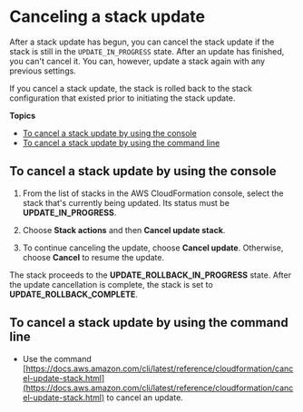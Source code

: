 # Canceling a stack update<a name="using-cfn--stack-update-cancel"></a>

After a stack update has begun, you can cancel the stack update if the stack is still in the `UPDATE_IN_PROGRESS` state\. After an update has finished, you can't cancel it\. You can, however, update a stack again with any previous settings\.

If you cancel a stack update, the stack is rolled back to the stack configuration that existed prior to initiating the stack update\.

**Topics**
+ [To cancel a stack update by using the console](#using-cfn--stack-update-cancel-console)
+ [To cancel a stack update by using the command line](#using-cfn--stack-update-cancel-cli)

## To cancel a stack update by using the console<a name="using-cfn--stack-update-cancel-console"></a>

1. From the list of stacks in the AWS CloudFormation console, select the stack that's currently being updated\. Its status must be **UPDATE\_IN\_PROGRESS**\.

1. Choose **Stack actions** and then **Cancel update stack**\.

1. To continue canceling the update, choose **Cancel update**\. Otherwise, choose **Cancel** to resume the update\.

The stack proceeds to the **UPDATE\_ROLLBACK\_IN\_PROGRESS** state\. After the update cancellation is complete, the stack is set to **UPDATE\_ROLLBACK\_COMPLETE**\.

## To cancel a stack update by using the command line<a name="using-cfn--stack-update-cancel-cli"></a>
+ Use the command [https://docs.aws.amazon.com/cli/latest/reference/cloudformation/cancel-update-stack.html](https://docs.aws.amazon.com/cli/latest/reference/cloudformation/cancel-update-stack.html) to cancel an update\.